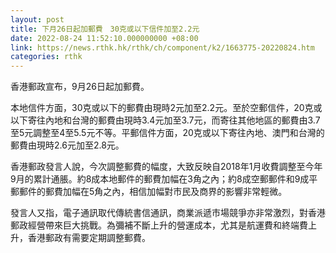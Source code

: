 ```yaml
---
layout: post
title: 下月26日起加郵費　30克或以下信件加至2.2元
date: 2022-08-24 11:52:10.000000000 +08:00
link: https://news.rthk.hk/rthk/ch/component/k2/1663775-20220824.htm
categories: rthk
---
```


香港郵政宣布，9月26日起加郵費。

本地信件方面，30克或以下的郵費由現時2元加至2.2元。至於空郵信件，20克或以下寄往內地和台灣的郵費由現時3.4元加至3.7元，而寄往其他地區的郵費由3.7至5元調整至4至5.5元不等。平郵信件方面，20克或以下寄往內地、澳門和台灣的郵費由現時2.6元加至2.8元。

香港郵政發言人說，今次調整郵費的幅度，大致反映自2018年1月收費調整至今年9月的累計通脹。約8成本地郵件的郵費加幅在3角之內；約8成空郵郵件和9成平郵郵件的郵費加幅在5角之內，相信加幅對市民及商界的影響非常輕微。

發言人又指，電子通訊取代傳統書信通訊，商業派遞市場競爭亦非常激烈，對香港郵政經營帶來巨大挑戰。為彌補不斷上升的營運成本，尤其是航運費和終端費上升，香港郵政有需要定期調整郵費。
